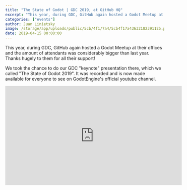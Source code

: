 ```yaml
---
title: "The State of Godot | GDC 2019, at GitHub HQ"
excerpt: "This year, during GDC, GitHub again hosted a Godot Meetup at their offices and the amount of attendants was considerably bigger than last year. Thanks hugely to them for all their support!"
categories: ["events"]
author: Juan Linietsky
image: /storage/app/uploads/public/5cb/4f1/7a4/5cb4f17a43632182391125.png
date: 2019-04-15 00:00:00
---
```


This year, during GDC, GitHub again hosted a Godot Meetup at their offices and the amount of attendants was considerably bigger than last year. Thanks hugely to them for all their support!

We took the chance to do our GDC "keynote" presentation there, which we called "The State of Godot 2019". It was recorded and is now made available for everyone to see on GodotEngine's official youtube channel.

<iframe width="560" height="315" src="https://www.youtube.com/embed/C0szslgA8VY" frameborder="0" allow="accelerometer; autoplay; encrypted-media; gyroscope; picture-in-picture" allowfullscreen></iframe>
